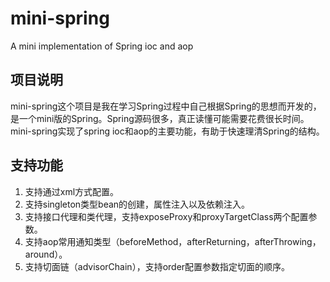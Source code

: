 # mini-spring
A mini implementation of Spring ioc and aop

<h2>项目说明</h2>
mini-spring这个项目是我在学习Spring过程中自己根据Spring的思想而开发的，是一个mini版的Spring。Spring源码很多，真正读懂可能需要花费很长时间。mini-spring实现了spring ioc和aop的主要功能，有助于快速理清Spring的结构。
<h2>支持功能</h2>
<ol>
<li>支持通过xml方式配置。</li>
<li>支持singleton类型bean的创建，属性注入以及依赖注入。</li>
<li>支持接口代理和类代理，支持exposeProxy和proxyTargetClass两个配置参数。</li>
<li>支持aop常用通知类型（beforeMethod，afterReturning，afterThrowing，around）。</li>
<li>支持切面链（advisorChain），支持order配置参数指定切面的顺序。</li>
</ol>

